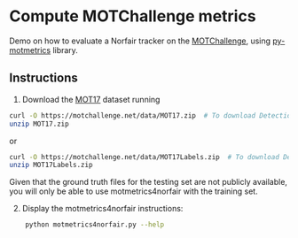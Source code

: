 # Compute MOTChallenge metrics
Demo on how to evaluate a Norfair tracker on the [MOTChallenge](https://motchallenge.net), using [py-motmetrics](https://github.com/cheind/py-motmetrics) library.

## Instructions

1. Download the [MOT17](https://motchallenge.net/data/MOT17/) dataset running

```bash
curl -O https://motchallenge.net/data/MOT17.zip  # To download Detections + Ground Truth + Images (5.5GB)  
unzip MOT17.zip
 ``` 
or

```bash
curl -O https://motchallenge.net/data/MOT17Labels.zip  # To download Detections + Ground Truth (9.7 MB)  
unzip MOT17Labels.zip
``` 

Given that the ground truth files for the testing set are not publicly available, you will only be able to use motmetrics4norfair with the training set.

2. Display the motmetrics4norfair instructions: 
```bash
    python motmetrics4norfair.py --help 
``` 